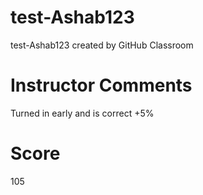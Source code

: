 # test-Ashab123
test-Ashab123 created by GitHub Classroom
# Instructor Comments
Turned in early and is correct +5%
# Score
105
